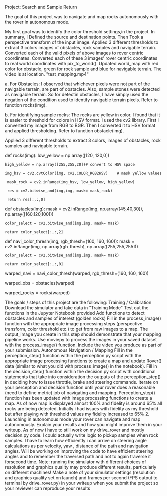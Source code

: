 
Project: Search and Sample Return

The goal of this project was to navigate and map rocks autonomously with the rover in autonomous mode.

My first goal was to identify the color threshold settings,in the project. 
In summary, I Defined the source and destination points. Then Took a perspective transform of the input image. Applied 3 different thresholds to extract 3 colors images of obstacles, rock samples and navigable terrain. Converted each of the valid pixels of above images to rover centric coordinates. Converted each of these 3 images' rover centric coordinates to real world coordinates with pix_to_world(). Updated world_map with red color for obstacle, green for rock sample and blue for navigable terrain. The video is at location. "test_mapping.mp4"


a. For Obstacles: I observed that whichever pixels were not part of the navigable terrain, are part of obstacles. Also, sample stones were detected as navigable terrain. So for detectin obstacles, I have simply used the negation of the condition used to identify navigable terrain pixels. Refer to function rocks(img).

b. For identifying sample rocks: The rocks are yellow in color. I found that it is easier to threshold for colors in HSV format. I used the cv2 library. First I converted my image from RGB to BGR. Then I converted it to HSV format and applied thresholding. Refer to function obstacle(img).

Applied 3 different thresholds to extract 3 colors, images of obstacles, rock samples and navigable terrain.

def rocks(img):
    low_yellow = np.array([120, 120,0])
    
    high_yellow = np.array([255,255,20])# convert to HSV space
    
    img_hsv = cv2.cvtColor(img, cv2.COLOR_RGB2HSV)    # mask yellow values
    
     mask_rock = cv2.inRange(img_hsv, low_yellow, high_yellow)
     
     res = cv2.bitwise_and(img,img, mask= mask_rock)
     
     return res[:,:,0]
def obstacles(img):
    mask = cv2.inRange(img, np.array([45,40,30]), np.array([160,120,100]))
    
    color_select = cv2.bitwise_and(img,img, mask= mask)
    
    return color_select[:,:,2]
def navi_color_thresh(img, rgb_thresh=(160, 160, 160)):
    mask = cv2.inRange(img, np.array(rgb_thresh), np.array([255,255,255]))
    
    color_select = cv2.bitwise_and(img,img, mask= mask)
    
    return color_select[:,:,0]
        
warped_navi = navi_color_thresh(warped, rgb_thresh=(160, 160, 160))

warped_obs = obstacles(warped)

warped_rocks = rocks(warped)

The goals / steps of this project are the following:
Training / Calibration
Download the simulator and take data in "Training Mode"
Test out the functions in the Jupyter Notebook provided
Add functions to detect obstacles and samples of interest (golden rocks)
Fill in the process_image() function with the appropriate image processing steps (perspective transform, color threshold etc.) to get from raw images to a map. The output_image you create in this step should demonstrate that your mapping pipeline works.
Use moviepy to process the images in your saved dataset with the process_image() function. Include the video you produce as part of your submission.
Autonomous Navigation / Mapping
Fill in the perception_step() function within the perception.py script with the appropriate image processing functions to create a map and update Rover() data (similar to what you did with process_image() in the notebook).
Fill in the decision_step() function within the decision.py script with conditional statements that take into consideration the outputs of the perception_step() in deciding how to issue throttle, brake and steering commands.
Iterate on your perception and decision function until your rover does a reasonable (need to define metric) job of navigating and mapping.
Perception_step() function has been updated with image processing functions to create a map. As of now map is displayed almost 100% and fidelity is around 65% all rocks are being detected. Initially i had issues with fidelity as my threshold but after playing with threshold values my fidelity increased to 65%
2. Launching in autonomous mode your rover can navigate and map autonomously. Explain your results and how you might improve them in your writeup.
As of now i have to still work on my drive_rover and mostly decision.py code. I could actually write logic to pickup samples when rock samples. I have to learn how efficiently i can arrive on steering angle calculations as per velocity, yaw , distance of the path and navigation angles. Will be working on improving the code to have efficient steering angles and to remember the traversed path and not to again traverse it forsecond time.
Note: running the simulator with different choices of resolution and graphics quality may produce different results, particularly on different machines! Make a note of your simulator settings (resolution and graphics quality set on launch) and frames per second (FPS output to terminal by drive_rover.py) in your writeup when you submit the project so your reviewer can reproduce your results

